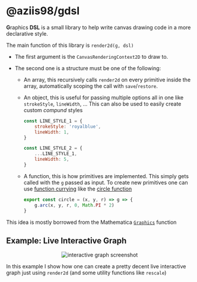 # @aziis98/gdsl

**G**raphics **DSL** is a small library to help write canvas drawing code in a more declarative
style.

The main function of this library is `render2d(g, dsl)`

-   The first argument is the `CanvasRenderingContext2D` to draw to.

-   The second one is a structure must be one of the following:

    -   An array, this recursively calls `render2d` on every primitive inside the array,
        automatically scoping the call with `save`/`restore`.

    -   An object, this is useful for passing multiple options all in one like `strokeStyle`,
        `lineWidth`, ... This can also be used to easily create custom _compund_ styles

        ```js
        const LINE_STYLE_1 = {
            strokeStyle: 'royalblue',
            lineWidth: 1,
        }

        const LINE_STYLE_2 = {
            ...LINE_STYLE_1,
            lineWidth: 5,
        }
        ```

    -   A function, this is how primitives are implemented. This simply gets called with the `g`
        passed as input. To create new primitives one can use
        [function currying](https://en.wikipedia.org/wiki/Currying) like the
        [circle function](#file-gdsl-js-L43-L45)

        ```js
        export const circle = (x, y, r) => g => {
            g.arc(x, y, r, 0, Math.PI * 2)
        }
        ```

This idea is mostly borrowed from the Mathematica
[`Graphics`](https://reference.wolfram.com/language/ref/Graphics.html) function

## Example: Live Interactive Graph

<p align="center">
<img alt="interactive graph screenshot" src="https://github.com/aziis98/gdsl/assets/5204494/949eebed-d4da-4cec-97a0-aa4df25c5cb8" />
</p>



    
In this example I show how one can create a pretty decent live interactive graph just using `render2d` (and some utility functions like `rescale`)
